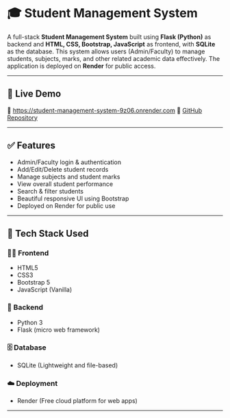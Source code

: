 # 🎓 Student Management System

A full-stack **Student Management System** built using **Flask (Python)** as backend and **HTML, CSS, Bootstrap, JavaScript** as frontend, with **SQLite** as the database. This system allows users (Admin/Faculty) to manage students, subjects, marks, and other related academic data effectively. The application is deployed on **Render** for public access.

---

## 🚀 Live Demo

🔗 https://student-management-system-9z06.onrender.com
🔗 [GitHub Repository](https://github.com/Dipesh-Mishra04/Student_Management_System)

---

## ✅ Features

- Admin/Faculty login & authentication
- Add/Edit/Delete student records
- Manage subjects and student marks
- View overall student performance
- Search & filter students
- Beautiful responsive UI using Bootstrap
- Deployed on Render for public use

---

## 🧰 Tech Stack Used

### 👨‍💻 Frontend
- HTML5
- CSS3
- Bootstrap 5
- JavaScript (Vanilla)

### 🧠 Backend
- Python 3
- Flask (micro web framework)

### 🗄️ Database
- SQLite (Lightweight and file-based)

### ☁️ Deployment
- Render (Free cloud platform for web apps)

---
